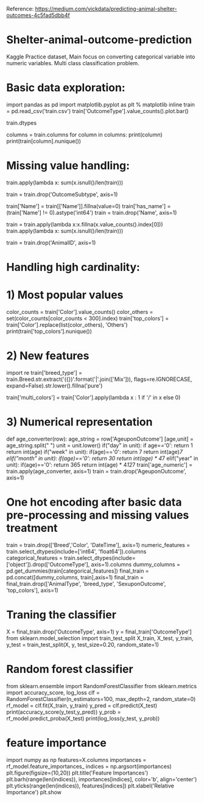 Reference: https://medium.com/vickdata/predicting-animal-shelter-outcomes-4c5fad5dbb4f

# Shelter-animal-outcome-prediction
Kaggle Practice dataset, Main focus on converting categorical variable into numeric variables.
Multi class classification problem.

# Basic data exploration:
import pandas as pd
import matplotlib.pyplot as plt
% matplotlib inline
train = pd.read_csv('train.csv')
train['OutcomeType'].value_counts().plot.bar()

train.dtypes

columns = train.columns
for column in columns:
    print(column)
    print(train[column].nunique())
    
# Missing value handling:
train.apply(lambda x: sum(x.isnull()/len(train)))

train = train.drop('OutcomeSubtype', axis=1)

train['Name'] = train[['Name']].fillna(value=0)
train['has_name'] = (train['Name'] != 0).astype('int64')
train = train.drop('Name', axis=1)

train = train.apply(lambda x:x.fillna(x.value_counts().index[0]))
train.apply(lambda x: sum(x.isnull()/len(train)))

train = train.drop('AnimalID', axis=1)

# Handling high cardinality:

# 1) Most popular values
color_counts = train['Color'].value_counts()
color_others = set(color_counts[color_counts < 300].index)
train['top_colors'] = train['Color'].replace(list(color_others), 'Others')
print(train['top_colors'].nunique())

# 2) New features
import re
train['breed_type'] = train.Breed.str.extract('({})'.format('|'.join(['Mix'])), 
                        flags=re.IGNORECASE, expand=False).str.lower().fillna('pure')
                        
train['multi_colors'] = train['Color'].apply(lambda x : 1 if '/' in x else 0)
                        
# 3) Numerical representation
def age_converter(row):
    age_string = row['AgeuponOutcome']
    [age,unit] = age_string.split(" ")
    unit = unit.lower()
    if("day" in unit):
        if age=='0': return 1
        return int(age)
    if("week" in unit):
        if(age)=='0': return 7
        return int(age)*7
    elif("month" in unit):
        if(age)=='0': return 30
        return int(age) * 4*7
    elif("year" in unit):
        if(age)=='0': return 365
        return int(age) * 4*12*7
train['age_numeric'] = train.apply(age_converter, axis=1)
train = train.drop('AgeuponOutcome', axis=1)

# One hot encoding after basic data pre-processing and missing values treatment
train = train.drop(['Breed','Color', 'DateTime'], axis=1)
numeric_features = train.select_dtypes(include=['int64', 'float64']).columns
categorical_features = train.select_dtypes(include=['object']).drop(['OutcomeType'], axis=1).columns
dummy_columns = pd.get_dummies(train[categorical_features])
final_train = pd.concat([dummy_columns, train],axis=1)
final_train = final_train.drop(['AnimalType', 'breed_type', 'SexuponOutcome', 'top_colors'], axis=1)

# Traning the classifier
X = final_train.drop('OutcomeType', axis=1)
y = final_train['OutcomeType']
from sklearn.model_selection import train_test_split
X_train, X_test, y_train, y_test = train_test_split(X, y, test_size=0.20, random_state=1)

# Random forest classifier
from sklearn.ensemble import RandomForestClassifier
from sklearn.metrics import accuracy_score, log_loss
clf = RandomForestClassifier(n_estimators=100, max_depth=2,
                            random_state=0)
rf_model = clf.fit(X_train, y_train)
y_pred = clf.predict(X_test)
print(accuracy_score(y_test,y_pred))
y_prob = rf_model.predict_proba(X_test)
print(log_loss(y_test, y_prob))

# feature importance
import numpy as np
features=X.columns
importances = rf_model.feature_importances_
indices = np.argsort(importances)
plt.figure(figsize=(10,20))
plt.title('Feature Importances')
plt.barh(range(len(indices)), importances[indices], color='b', align='center')
plt.yticks(range(len(indices)), features[indices])
plt.xlabel('Relative Importance')
plt.show
